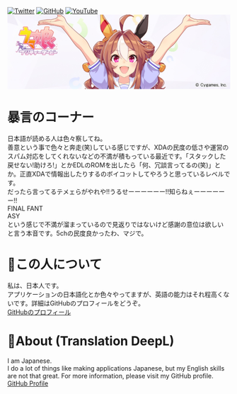 ﻿[![Twitter](https://img.shields.io/twitter/follow/ot_inc?style=flat&logo=twitter)](https://twitter.com/ot_inc)
[![GitHub](https://img.shields.io/github/followers/reindex-ot?style=flat&logo=github)](https://github.com/reindex-ot)
[![YouTube](https://img.shields.io/youtube/channel/subscribers/UCE5tVfXXLSonqBJ1GZmLuyw?style=flat&logo=youtube)](https://www.youtube.com/channel/UCE5tVfXXLSonqBJ1GZmLuyw)
[![Copano Rickey](https://raw.githubusercontent.com/reindex-ot/reindex-ot.github.io/main/image/copanorickey.jpg)](https://umamusume.jp/character/detail/?name=copanorickey)
<br>
# 暴言のコーナー
日本語が読める人は色々察してね。<br>
善意という事で色々と奔走(笑)している感じですが、XDAの民度の低さや運営のスパム対応をしてくれないなどの不満が積もっている最近です。「スタックした戻せない!助けろ!」とかEDLのROMを出したら「何、冗談言ってるの(笑)」とか。正直XDAで情報出したりするのボイコットしてやろうと思っているレベルです。<br>
だったら言ってるテメェらがやれや!!うるせーーーーーー!!知らねぇーーーーーー!!<br>
FINAL FANT<br>
ASY<br>
という感じで不満が溜まっているので見返りではないけど感謝の意位は欲しい
と言う本音です。5chの民度良かったわ、マジで。<br>


# 👤この人について
私は、日本人です。<br>
アプリケーションの日本語化とか色々やってますが、英語の能力はそれ程高くないです。詳細はGitHubのプロフィールをどうぞ。<br>
[GitHubのプロフィール](https://github.com/reindex-ot)<br>

# 👤About (Translation DeepL)
I am Japanese.<br>
I do a lot of things like making applications Japanese, but my English skills are not that great. For more information, please visit my GitHub profile.<br>
[GitHub Profile](https://github.com/reindex-ot)<br>
